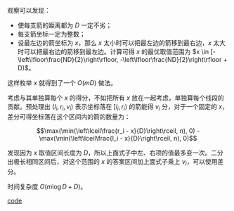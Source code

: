 观察可以发现：

- 使每支箭的距离都为 $D$ 一定不劣；
- 每支箭坐标一定为整数；
- 设最左边的箭坐标为 $x$，那么 $x$ 太小时可以把最左边的箭移到最右边，$x$ 太大时可以把最右边的箭移到最左边。计算可得 $x$ 的最优取值范围为 $x \in [-\left\lfloor\frac{ND}{2}\right\rfloor, -\left\lfloor\frac{ND}{2}\right\rfloor + D)$。

这样枚举 $x$ 就得到了一个 $O(mD)$ 做法。

考虑与其单独算每个 $x$ 的得分，不如把所有 $x$ 放在一起考虑，单独算每个线段的贡献。预处理出 $(l_i, r_i, v_i)$ 表示坐标落在 $[l_i, r_i)$ 的箭能得 $v_i$ 分，对于一个固定的 $x$，差分可得坐标落在这个区间内的箭的数量为：

$$\max(\min(\left\lceil\frac{r_i - x}{D}\right\rceil, n), 0) - \max(\min(\left\lceil\frac{l_i - x}{D}\right\rceil, n), 0)$$

发现因为 $x$ 取值区间长度为 $D$，所以上面式子中左、右项的值最多变一次。二分出极长相同区间后，对这个范围的 $x$ 的答案区间加上面式子乘上 $v_i$，可以使用差分。

时间复杂度 $O(m \log D + D)$。

[code](https://atcoder.jp/contests/arc131/submissions/41186695)